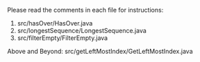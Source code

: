 Please read the comments in each file for instructions:
1. src/hasOver/HasOver.java
2. src/longestSequence/LongestSequence.java
3. src/filterEmpty/FilterEmpty.java

Above and Beyond: src/getLeftMostIndex/GetLeftMostIndex.java
